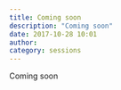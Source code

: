 ```yaml
---
title: Coming soon
description: "Coming soon"
date: 2017-10-28 10:01
author:
category: sessions
---
```

Coming soon